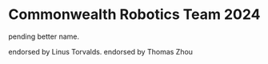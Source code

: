 # Commonwealth Robotics Team 2024

pending better name.

endorsed by Linus Torvalds.
endorsed by Thomas Zhou
